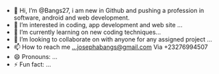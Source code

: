 - 👋 Hi, I’m @Bangs27, i am new in Github and pushing a profession in software, android and web development.
- 👀 I’m interested in coding, app development and web site ...
- 🌱 I’m currently learning on new coding techniques...
- 💞️ I’m looking to collaborate on with anyone for any assigned project ...
- 📫 How to reach me ...josephabangs@gmail.com Via +23276994507
- 😄 Pronouns: ...
- ⚡ Fun fact: ...

<!---
Bangs27/Bangs27 is a ✨ special ✨ repository because its `README.md` (this file) appears on your GitHub profile.
You can click the Preview link to take a look at your changes.
--->
